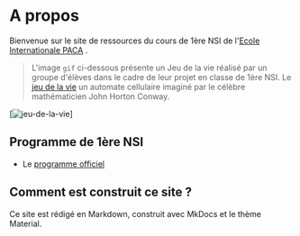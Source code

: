 # A propos
Bienvenue sur le site de ressources du cours de 1ère NSI de l'[Ecole Internationale PACA](https://www.ecoleinternationalepaca.fr) .


>L'image `gif` ci-dessous présente un Jeu de la vie réalisé par un groupe d'élèves dans le cadre de leur projet en classe de 1ère NSI. Le [jeu de la vie](https://fr.wikipedia.org/wiki/Jeu_de_la_vie) un automate cellulaire imaginé par le célèbre mathématicien John Horton Conway. 

[![jeu-de-la-vie](assets/jeu-de-la-vie-antoine-octave-nsi-2022.gif "Jeu de la vie par Antoine et Octave, élèves de 1ère NSI, 2021-22")]


## Programme de 1ère NSI
* Le  [programme officiel](assets/spe633_annexe_1063268.pdf)

## Comment est construit ce site ? 
Ce site est rédigé en Markdown, construit avec MkDocs et le thème Material.